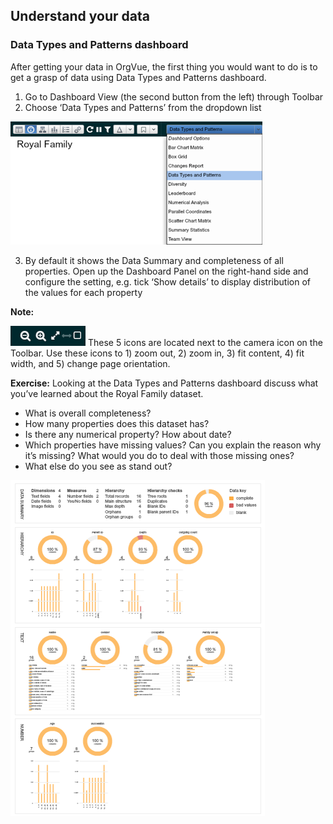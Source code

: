 ## Understand your data
### Data Types and Patterns dashboard

After getting your data in OrgVue, the first thing you would want to do is to get a grasp of data using Data Types and Patterns dashboard. 
1. Go to Dashboard View (the second button from the left) through Toolbar
2. Choose ‘Data Types and Patterns’ from the dropdown list

![](../chapter01pics/1-048.dashboarddropdown.png)


3. By default it shows the Data Summary and completeness of all properties. Open up the Dashboard Panel on the right-hand side and configure the setting, e.g. tick ‘Show details’ to display distribution of the values for each property

**Note:**

![](../chapter01pics/1-049.zoomicons.png)
These 5 icons are located next to the camera icon on the Toolbar. Use these icons to 1) zoom out, 2) zoom in, 3) fit content, 4) fit width, and 5) change page orientation.

**Exercise:**
Looking at the Data Types and Patterns dashboard discuss what you’ve learned about the Royal Family dataset. 

* What is overall completeness?
* How many properties does this dataset has?
* Is there any numerical property? How about date?
* Which properties have missing values? Can you explain the reason why it’s missing? What would you do to deal with those missing ones?
* What else do you see as stand out?

![](../chapter01pics/1-050.datatypespatternsdashboard.png)
